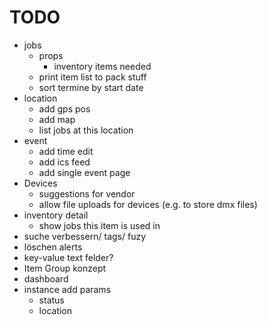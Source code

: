 # TODO


- jobs
  - props
    - inventory items needed
  - print item list to pack stuff
  - sort termine by start date
- location
  - add gps pos
  - add map
  - list jobs at this location
- event
  - add time edit
  - add ics feed
  - add single event page
- Devices
  - suggestions for vendor
  - allow file uploads for devices (e.g. to store dmx files)
- inventory detail
  - show jobs this item is used in
- suche verbessern/ tags/ fuzy
- löschen alerts
- key-value text felder?
- Item Group konzept
- dashboard
- instance add params
  - status
  - location
